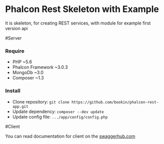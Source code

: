 # Phalcon Rest Skeleton with Example

It is skeleton, for creating REST services, with module for example first version api

#Server

### Require

- PHP ~5.6
- Phalcon Framework ~3.0.3
- MongoDb ~3.0
- Composer ~1.3

### Install

- Clone repository: `git clone https://github.com/bookin/phalcon-rest-app.git`
- Update dependency: `composer --dev update`
- Update config file: `.../app/config/config.php`

#Client

You can read documentation for client on the [swaggerhub.com](https://app.swaggerhub.com/api/bookin/phalcone-rest-example/0.0.1)